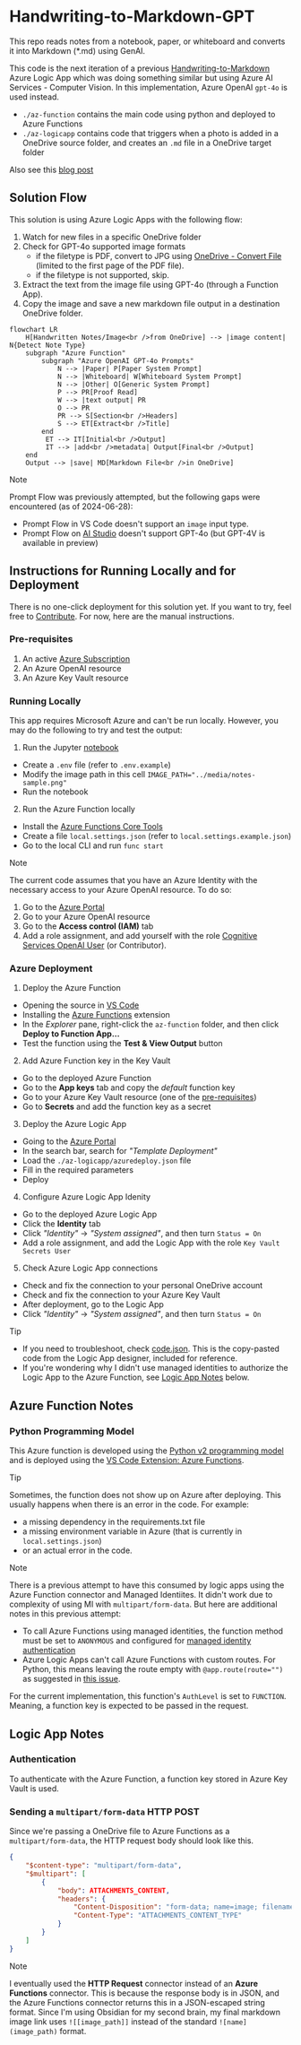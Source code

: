 # Handwriting-to-Markdown-GPT
This repo reads notes from a notebook, paper, or whiteboard and converts it into Markdown (*.md) using GenAI.

This code is the next iteration of a previous [Handwriting-to-Markdown](https://github.com/raffertyuy/Handwriting-to-Markdown/tree/main) Azure Logic App which was doing something similar but using Azure AI Services - Computer Vision.
In this implementation, Azure OpenAI `gpt-4o` is used instead.
- `./az-function` contains the main code using python and deployed to Azure Functions
- `./az-logicapp` contains code that triggers when a photo is added in a OneDrive source folder, and creates an `.md` file in a OneDrive target folder

Also see this [blog post](https://raffertyuy.com/raztype/handwriting-to-second-brain-gpt/)

## Solution Flow
This solution is using Azure Logic Apps with the following flow:
1. Watch for new files in a specific OneDrive folder
2. Check for GPT-4o supported image formats
   - if the filetype is PDF, convert to JPG using [OneDrive - Convert File](https://learn.microsoft.com/en-us/connectors/onedrive/#convert-file-(preview)) (limited to the first page of the PDF file).
   - if the filetype is not supported, skip.
3. Extract the text from the image file using GPT-4o (through a Function App).
4. Copy the image and save a new markdown file output in a destination OneDrive folder.

```mermaid
flowchart LR
    H[Handwritten Notes/Image<br />from OneDrive] --> |image content| N{Detect Note Type}
    subgraph "Azure Function"
        subgraph "Azure OpenAI GPT-4o Prompts"
            N --> |Paper| P[Paper System Prompt]
            N --> |Whiteboard| W[Whiteboard System Prompt]
            N --> |Other| O[Generic System Prompt]
            P --> PR[Proof Read]
            W --> |text output| PR
            O --> PR
            PR --> S[Section<br />Headers]
            S --> ET[Extract<br />Title]
        end
         ET --> IT[Initial<br />Output]
         IT --> |add<br />metadata| Output[Final<br />Output]
    end
    Output --> |save| MD[Markdown File<br />in OneDrive]
```

> [!NOTE]
> Prompt Flow was previously attempted, but the following gaps were encountered (as of 2024-06-28):
> - Prompt Flow in VS Code doesn't support an `image` input type.
> - Prompt Flow on [AI Studio](https://ai.azure.com) doesn't support GPT-4o (but GPT-4V is available in preview)


## Instructions for Running Locally and for Deployment
There is no one-click deployment for this solution yet. If you want to try, feel free to [Contribute](./CONTRIBUTING.md).
For now, here are the manual instructions.

### Pre-requisites
1. An active [Azure Subscription](https://azure.microsoft.com)
2. An Azure OpenAI resource
3. An Azure Key Vault resource

### Running Locally
This app requires Microsoft Azure and can't be run locally. However, you may do the following to try and test the output:
1. Run the Jupyter [notebook](./notebooks/notebook.ipynb)
  - Create a `.env` file (refer to `.env.example`)
  - Modify the image path in this cell `IMAGE_PATH="../media/notes-sample.png"`
  - Run the notebook
2. Run the Azure Function locally
  - Install the [Azure Functions Core Tools](https://learn.microsoft.com/en-us/azure/azure-functions/functions-develop-local)
  - Create a file `local.settings.json` (refer to `local.settings.example.json`)
  - Go to the local CLI and run `func start`

> [!NOTE]
> The current code assumes that you have an Azure Identity with the necessary access to your Azure OpenAI resource. To do so:
> 1. Go to the [Azure Portal](https://portal.azure.com)
> 2. Go to your Azure OpenAI resource
> 3. Go to the **Access control (IAM)** tab
> 4. Add a role assignment, and add yourself with the role [Cognitive Services OpenAI User](https://learn.microsoft.com/en-us/azure/ai-services/openai/how-to/role-based-access-control#cognitive-services-openai-user) (or Contributor).

### Azure Deployment
1. Deploy the Azure Function
  - Opening the source in [VS Code](https://code.visualstudio.com/)
  - Installing the [Azure Functions](https://marketplace.visualstudio.com/items?itemName=ms-azuretools.vscode-azurefunctions) extension
  - In the _Explorer_ pane, right-click the `az-function` folder, and then click **Deploy to Function App...**
  - Test the function using the **Test & View Output** button

2. Add Azure Function key in the Key Vault
 - Go to the deployed Azure Function
 - Go to the **App keys** tab and copy the _default_ function key
 - Go to your Azure Key Vault resource (one of the [pre-requisites](#pre-requisites))
 - Go to **Secrets** and add the function key as a secret

3. Deploy the Azure Logic App
  - Going to the [Azure Portal](https://portal.azure.com)
  - In the search bar, search for _"Template Deployment"_
  - Load the `./az-logicapp/azuredeploy.json` file
  - Fill in the required parameters
  - Deploy

4. Configure Azure Logic App Idenity
  - Go to the deployed Azure Logic App
  - Click the **Identity** tab
  - Click _"Identity"_ → _"System assigned"_, and then turn `Status = On`
  - Add a role assignment, and add the Logic App with the role `Key Vault Secrets User`


5. Check Azure Logic App connections
  - Check and fix the connection to your personal OneDrive account
  - Check and fix the connection to your Azure Key Vault
  - After deployment, go to the Logic App
  - Click _"Identity"_ → _"System assigned"_, and then turn `Status = On`

> [!TIP]
> - If you need to troubleshoot, check [code.json](/az-logicapp/azuredeploy.json). This is the copy-pasted code from the Logic App designer, included for reference.
> - If you're wondering why I didn't use managed identities to authorize the Logic App to the Azure Function, see [Logic App Notes](#logic-app-notes) below.


## Azure Function Notes
### Python Programming Model
This Azure function is developed using the [Python v2 programming model](https://learn.microsoft.com/en-us/azure/azure-functions/functions-reference-python?tabs=asgi%2Capplication-level&pivots=python-mode-decorators) and is deployed using the [VS Code Extension: Azure Functions](https://marketplace.visualstudio.com/items?itemName=ms-azuretools.vscode-azurefunctions).

> [!TIP]
> Sometimes, the function does not show up on Azure after deploying. This usually happens when there is an error in the code. For example:
> - a missing dependency in the requirements.txt file
> - a missing environment variable in Azure (that is currently in `local.settings.json`)
> - or an actual error in the code.

> [!NOTE]
> There is a previous attempt to have this consumed by logic apps using the Azure Function connector and Managed Identiites. It didn't work due to complexity of using MI with `multipart/form-data`. But here are additional notes in this previous attempt:
> - To call Azure Functions using managed identities, the function method must be set to `ANONYMOUS` and configured for [managed identity authentication](https://learn.microsoft.com/en-us/azure/logic-apps/call-azure-functions-from-workflows?tabs=consumption#set-authentication-function-app)
> - Azure Logic Apps can't call Azure Functions with custom routes. For Python, this means leaving the route empty with `@app.route(route="")` as suggested in [this issue](https://github.com/Azure/azure-functions-python-worker/issues/1468).

For the current implementation, this function's `AuthLevel` is set to `FUNCTION`. Meaning, a function key is expected to be passed in the request.

## Logic App Notes

### Authentication
To authenticate with the Azure Function, a function key stored in Azure Key Vault is used.

### Sending a `multipart/form-data` HTTP POST
Since we're passing a OneDrive file to Azure Functions as a `multipart/form-data`, the HTTP request body should look like this.
```json
{
    "$content-type": "multipart/form-data",
    "$multipart": [
        {
            "body": ATTACHMENTS_CONTENT,
            "headers": {
                "Content-Disposition": "form-data; name=image; filename=\"ATTACHMENTS_NAME\"",
                "Content-Type": "ATTACHMENTS_CONTENT_TYPE"
            }
        }
    ]
}
```

> [!NOTE]
> I eventually used the **HTTP Request** connector instead of an **Azure Functions** connector.
> This is because the response body is in JSON, and the Azure Functions connector returns this in a JSON-escaped string format.
> Since I'm using Obsidian for my second brain, my final markdown image link uses `![[image_path]]` instead of the standard `![name](image_path)` format.